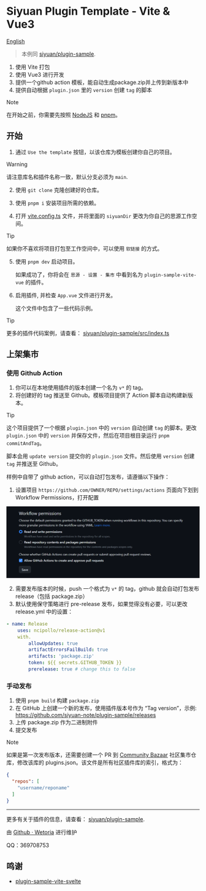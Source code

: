 # Siyuan Plugin Template - Vite & Vue3

[English](./README.md)

> 本例同 [siyuan/plugin-sample](https://github.com/siyuan-note/plugin-sample).

1. 使用 Vite 打包
2. 使用 Vue3 进行开发
3. 提供一个github action 模板，能自动生成package.zip并上传到新版本中
4. 提供自动根据 `plugin.json` 里的 `version` 创建 `tag` 的脚本

> [!NOTE]
>
> 在开始之前，你需要先按照 [NodeJS](https://nodejs.org/en/download) 和 [pnpm](https://pnpm.io/installation)。

## 开始

1. 通过 `Use the template` 按钮，以该仓库为模板创建你自己的项目。
> [!WARNING]
>
> 请注意库名和插件名称一致，默认分支必须为 `main`.


2. 使用 `git clone` 克隆创建好的仓库。
3. 使用 `pnpm i` 安装项目所需的依赖。

4. 打开 [vite.config.ts](./vite.config.ts) 文件，并将里面的 `siyuanDir` 更改为你自己的思源工作空间。

> [!TIP]
>
> 如果你不喜欢将项目打包至工作空间中，可以使用 `软链接` 的方式。


5. 使用 `pnpm dev` 启动项目。

   如果成功了，你将会在 `思源 - 设置 - 集市` 中看到名为 `plugin-sample-vite-vue` 的插件。
   
6. 启用插件, 并检查 `App.vue` 文件进行开发。

   这个文件中包含了一些代码示例。


> [!TIP]
>
> 更多的插件代码案例，请查看： [siyuan/plugin-sample/src/index.ts](https://github.com/siyuan-note/plugin-sample/blob/main/src/index.ts)



## 上架集市

### 使用 Github Action

1. 你可以在本地使用插件的版本创建一个名为 `v*` 的 tag。
2. 将创建好的 tag 推送至 Github。模板项目提供了 Action 脚本自动构建新版本。

> [!TIP]
>
> 这个项目提供了一个根据 `plugin.json` 中的 `version` 自动创建 `tag` 的脚本。更改 `plugin.json` 中的 `version` 并保存文件，然后在项目根目录运行 `pnpm commitAndTag`。
>
> 脚本会用 `update version` 提交你的 `plugin.json` 文件。然后使用 `version` 创建 `tag` 并推送至 Github。


样例中自带了 github action，可以自动打包发布，请遵循以下操作：

1. 设置项目 `https://github.com/OWNER/REPO/settings/actions` 页面向下划到 Workflow Permissions，打开配置

![img](./asset/action.png)

2. 需要发布版本的时候，push 一个格式为 `v*` 的 tag，github 就会自动打包发布 release（包括 package.zip）
3. 默认使用保守策略进行 pre-release 发布，如果觉得没有必要，可以更改 release.yml 中的设置：

```yaml
- name: Release
    uses: ncipollo/release-action@v1
    with.
        allowUpdates: true
        artifactErrorsFailBuild: true
        artifacts: 'package.zip'
        token: ${{ secrets.GITHUB_TOKEN }}
        prerelease: true # change this to false
```

### 手动发布

1. 使用 `pnpm build` 构建 `package.zip`
2. 在 GitHub 上创建一个新的发布，使用插件版本号作为 “Tag version”，示例: https://github.com/siyuan-note/plugin-sample/releases
3. 上传 package.zip 作为二进制附件
4. 提交发布

> [!NOTE]
> 
> 如果是第一次发布版本，还需要创建一个 PR 到 [Community Bazaar](https://github.com/siyuan-note/bazaar)  社区集市仓库，修改该库的 plugins.json。该文件是所有社区插件库的索引，格式为：

```json
{
  "repos": [
    "username/reponame"
  ]
}
```

---

更多有关于插件的信息，请查看： [siyuan/plugin-sample](https://github.com/siyuan-note/plugin-sample).

由 [Github · Wetoria](https://github.com/wetoria) 进行维护

QQ：369708753


## 鸣谢

- [plugin-sample-vite-svelte](https://github.com/siyuan-note/plugin-sample-vite-svelte)
